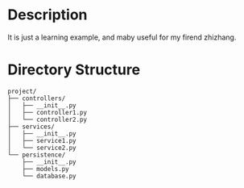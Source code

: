 # Description
It is just a learning example, and maby useful for my firend zhizhang.


# Directory Structure
```
project/
├── controllers/
│   ├── __init__.py
│   ├── controller1.py
│   └── controller2.py
├── services/
│   ├── __init__.py
│   ├── service1.py
│   └── service2.py
└── persistence/
    ├── __init__.py
    ├── models.py
    └── database.py
```